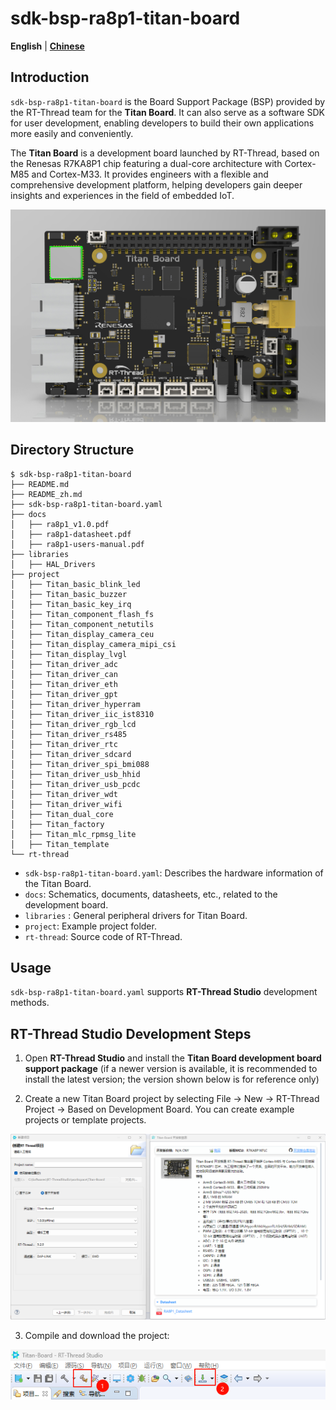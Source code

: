 # sdk-bsp-ra8p1-titan-board

**English** | [**Chinese**](README_zh.md)

## Introduction

`sdk-bsp-ra8p1-titan-board` is the Board Support Package (BSP) provided by the RT-Thread team for the **Titan Board**. It can also serve as a software SDK for user development, enabling developers to build their own applications more easily and conveniently.

The **Titan Board** is a development board launched by RT-Thread, based on the Renesas R7KA8P1 chip featuring a dual-core architecture with Cortex-M85 and Cortex-M33. It provides engineers with a flexible and comprehensive development platform, helping developers gain deeper insights and experiences in the field of embedded IoT.

![img](figures/big.png)

## Directory Structure

```
$ sdk-bsp-ra8p1-titan-board
├── README.md
├── README_zh.md
├── sdk-bsp-ra8p1-titan-board.yaml
├── docs
│   ├── ra8p1_v1.0.pdf
│   ├── ra8p1-datasheet.pdf
│   ├── ra8p1-users-manual.pdf
├── libraries
│   ├── HAL_Drivers
├── project
│   ├── Titan_basic_blink_led
│   ├── Titan_basic_buzzer
│   ├── Titan_basic_key_irq
│   ├── Titan_component_flash_fs
│   ├── Titan_component_netutils
│   ├── Titan_display_camera_ceu
│   ├── Titan_display_camera_mipi_csi
│   ├── Titan_display_lvgl
│   ├── Titan_driver_adc
│   ├── Titan_driver_can
│   ├── Titan_driver_eth
│   ├── Titan_driver_gpt
│   ├── Titan_driver_hyperram
│   ├── Titan_driver_iic_ist8310
│   ├── Titan_driver_rgb_lcd
│   ├── Titan_driver_rs485
│   ├── Titan_driver_rtc
│   ├── Titan_driver_sdcard
│   ├── Titan_driver_spi_bmi088
│   ├── Titan_driver_usb_hhid
│   ├── Titan_driver_usb_pcdc
│   ├── Titan_driver_wdt
│   ├── Titan_driver_wifi
│   ├── Titan_dual_core
│   ├── Titan_factory
│   ├── Titan_mlc_rpmsg_lite
│   ├── Titan_template
└── rt-thread
```

- `sdk-bsp-ra8p1-titan-board.yaml`: Describes the hardware information of the Titan Board.
- `docs`: Schematics, documents, datasheets, etc., related to the development board.
- `libraries` : General peripheral drivers for Titan Board.
- `project`: Example project folder.
- `rt-thread`:  Source code of RT-Thread.

## Usage

`sdk-bsp-ra8p1-titan-board.yaml` supports **RT-Thread Studio** development methods.

## RT-Thread Studio Development Steps

1. Open **RT-Thread Studio** and install the **Titan Board development board support package** (if a newer version is available, it is recommended to install the latest version; the version shown below is for reference only)

2. Create a new Titan Board project by selecting File -> New -> RT-Thread Project -> Based on Development Board. You can create example projects or template projects.

![image-20250820093045202](figures/image-20250820093045202.png)

3. Compile and download the project:

<img src="figures/image-20250820093329972.png" alt="image-20250820093329972" style="zoom: 200%;" />
